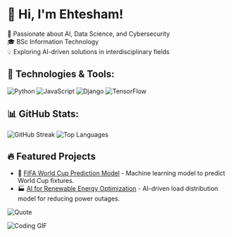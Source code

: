 # 👋 Hi, I'm Ehtesham!
🚀 Passionate about AI, Data Science, and Cybersecurity  
🎓 BSc Information Technology  
💡 Exploring AI-driven solutions in interdisciplinary fields

## 🚀 Technologies & Tools:
![Python](https://img.shields.io/badge/Python-3776AB?style=for-the-badge&logo=python&logoColor=white)
![JavaScript](https://img.shields.io/badge/JavaScript-F7DF1E?style=for-the-badge&logo=javascript&logoColor=black)
![Django](https://img.shields.io/badge/Django-092E20?style=for-the-badge&logo=django&logoColor=white)
![TensorFlow](https://img.shields.io/badge/TensorFlow-FF6F00?style=for-the-badge&logo=tensorflow&logoColor=white)

## 📊 GitHub Stats:
![GitHub Streak](https://github-readme-streak-stats.herokuapp.com/?user=EhteshamBahoo&theme=radical)
![Top Languages](https://github-readme-stats.vercel.app/api/top-langs/?username=EhteshamBahoo&layout=compact&theme=radical)

## 🔥 Featured Projects
- 🎯 [FIFA World Cup Prediction Model](https://github.com/your-username/fifa-prediction) - Machine learning model to predict World Cup fixtures.
- 🏭 [AI for Renewable Energy Optimization](https://github.com/your-username/renewable-energy-ai) - AI-driven load distribution model for reducing power outages.

![Quote](https://quotes-github-readme.vercel.app/api?type=horizontal&theme=dark)

![Coding GIF](https://media.giphy.com/media/13HgwGsXF0aiGY/giphy.gif)
